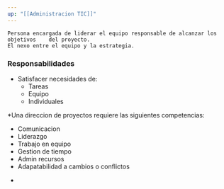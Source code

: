 ```yaml
---
up: "[[Administracion TIC]]"
---
```

	Persona encargada de liderar el equipo responsable de alcanzar los objetivos    del proyecto.
	El nexo entre el equipo y la estrategia.


### **Responsabilidades**
- Satisfacer necesidades de:
	- Tareas
	- Equipo
	- Individuales

*Una direccion de proyectos requiere las siguientes competencias:
- Comunicacion
- Liderazgo
- Trabajo en equipo
- Gestion de tiempo
- Admin recursos
- Adapatabilidad a cambios o conflictos
*